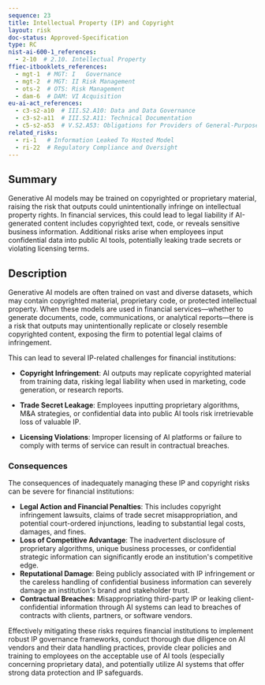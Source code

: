 ```yaml
---
sequence: 23
title: Intellectual Property (IP) and Copyright
layout: risk
doc-status: Approved-Specification
type: RC
nist-ai-600-1_references:
  - 2-10  # 2.10. Intellectual Property
ffiec-itbooklets_references:
  - mgt-1  # MGT: I   Governance
  - mgt-2  # MGT: II Risk Management
  - ots-2  # OTS: Risk Management
  - dam-6  # DAM: VI Acquisition
eu-ai-act_references:
  - c3-s2-a10  # III.S2.A10: Data and Data Governance
  - c3-s2-a11  # III.S2.A11: Technical Documentation
  - c5-s2-a53  # V.S2.A53: Obligations for Providers of General-Purpose AI Models
related_risks:
  - ri-1   # Information Leaked To Hosted Model
  - ri-22  # Regulatory Compliance and Oversight
---
```


## Summary

Generative AI models may be trained on copyrighted or proprietary material, raising the risk that outputs could unintentionally infringe on intellectual property rights. In financial services, this could lead to legal liability if AI-generated content includes copyrighted text, code, or reveals sensitive business information. Additional risks arise when employees input confidential data into public AI tools, potentially leaking trade secrets or violating licensing terms.

## Description

Generative AI models are often trained on vast and diverse datasets, which may contain copyrighted material, proprietary code, or protected intellectual property. When these models are used in financial services—whether to generate documents, code, communications, or analytical reports—there is a risk that outputs may unintentionally replicate or closely resemble copyrighted content, exposing the firm to potential legal claims of infringement.

This can lead to several IP-related challenges for financial institutions:

* **Copyright Infringement**: AI outputs may replicate copyrighted material from training data, risking legal liability when used in marketing, code generation, or research reports.

* **Trade Secret Leakage**: Employees inputting proprietary algorithms, M&A strategies, or confidential data into public AI tools risk irretrievable loss of valuable IP.

* **Licensing Violations**: Improper licensing of AI platforms or failure to comply with terms of service can result in contractual breaches.

### Consequences

The consequences of inadequately managing these IP and copyright risks can be severe for financial institutions:

* **Legal Action and Financial Penalties**: This includes copyright infringement lawsuits, claims of trade secret misappropriation, and potential court-ordered injunctions, leading to substantial legal costs, damages, and fines.
* **Loss of Competitive Advantage**: The inadvertent disclosure of proprietary algorithms, unique business processes, or confidential strategic information can significantly erode an institution's competitive edge.
* **Reputational Damage**: Being publicly associated with IP infringement or the careless handling of confidential business information can severely damage an institution's brand and stakeholder trust.
* **Contractual Breaches**: Misappropriating third-party IP or leaking client-confidential information through AI systems can lead to breaches of contracts with clients, partners, or software vendors.

Effectively mitigating these risks requires financial institutions to implement robust IP governance frameworks, conduct thorough due diligence on AI vendors and their data handling practices, provide clear policies and training to employees on the acceptable use of AI tools (especially concerning proprietary data), and potentially utilize AI systems that offer strong data protection and IP safeguards.


